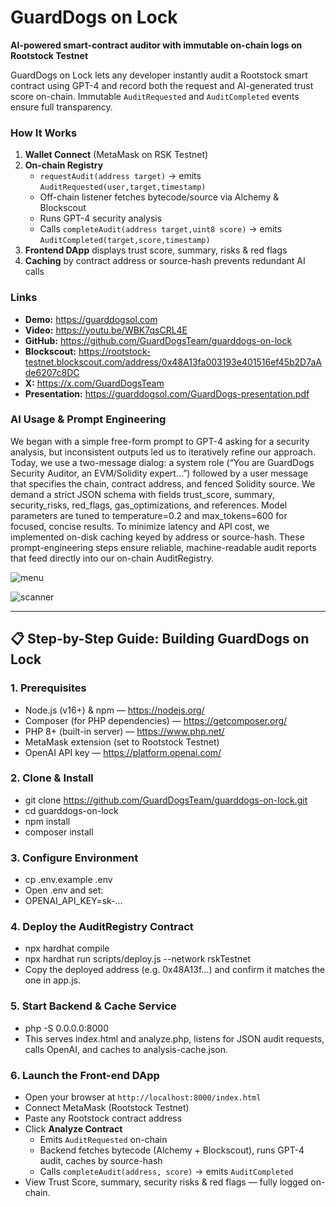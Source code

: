 # GuardDogs on Lock

**AI-powered smart-contract auditor with immutable on-chain logs on Rootstock Testnet**

GuardDogs on Lock lets any developer instantly audit a Rootstock smart contract using GPT-4 and record both the request and AI-generated trust score on-chain. Immutable `AuditRequested` and `AuditCompleted` events ensure full transparency.

### How It Works
1. **Wallet Connect** (MetaMask on RSK Testnet)  
2. **On-chain Registry**  
   - `requestAudit(address target)` → emits `AuditRequested(user,target,timestamp)`  
   - Off-chain listener fetches bytecode/source via Alchemy & Blockscout  
   - Runs GPT-4 security analysis  
   - Calls `completeAudit(address target,uint8 score)` → emits `AuditCompleted(target,score,timestamp)`  
3. **Frontend DApp** displays trust score, summary, risks & red flags  
4. **Caching** by contract address or source-hash prevents redundant AI calls  

### Links
- **Demo:** https://guarddogsol.com  
- **Video:** https://youtu.be/WBK7qsCRL4E  
- **GitHub:** https://github.com/GuardDogsTeam/guarddogs-on-lock  
- **Blockscout:** https://rootstock-testnet.blockscout.com/address/0x48A13fa003193e401516ef45b2D7aAde6207c8DC  
- **X:** https://x.com/GuardDogsTeam  
- **Presentation:** https://guarddogsol.com/GuardDogs-presentation.pdf

### AI Usage & Prompt Engineering
We began with a simple free-form prompt to GPT-4 asking for a security analysis, but inconsistent outputs led us to iteratively refine our approach. Today, we use a two-message dialog: a system role (“You are GuardDogs Security Auditor, an EVM/Solidity expert…”) followed by a user message that specifies the chain, contract address, and fenced Solidity source. We demand a strict JSON schema with fields trust_score, summary, security_risks, red_flags, gas_optimizations, and references. Model parameters are tuned to temperature=0.2 and max_tokens=600 for focused, concise results. To minimize latency and API cost, we implemented on-disk caching keyed by address or source-hash. These prompt-engineering steps ensure reliable, machine-readable audit reports that feed directly into our on-chain AuditRegistry.


![menu](https://github.com/user-attachments/assets/300aca98-fbce-4084-8bf7-ffcc243e2d83)

![scanner](https://github.com/user-attachments/assets/f7e90312-0a0d-47be-b480-83f1028219a7)


---

## 📋 Step-by-Step Guide: Building GuardDogs on Lock

### 1. Prerequisites
- Node.js (v16+) & npm — https://nodejs.org/
- Composer (for PHP dependencies) — https://getcomposer.org/
- PHP 8+ (built-in server) — https://www.php.net/
- MetaMask extension (set to Rootstock Testnet)
- OpenAI API key — https://platform.openai.com/

### 2. Clone & Install
- git clone https://github.com/GuardDogsTeam/guarddogs-on-lock.git
- cd guarddogs-on-lock
- npm install
- composer install

### 3. Configure Environment
- cp .env.example .env
- Open .env and set:
- OPENAI_API_KEY=sk-...

### 4. Deploy the AuditRegistry Contract
- npx hardhat compile
- npx hardhat run scripts/deploy.js --network rskTestnet
- Copy the deployed address (e.g. 0x48A13f…) and confirm it matches the one in app.js.

### 5. Start Backend & Cache Service
- php -S 0.0.0.0:8000
- This serves index.html and analyze.php, listens for JSON audit requests, calls OpenAI, and caches to analysis-cache.json.

### 6. Launch the Front-end DApp
- Open your browser at `http://localhost:8000/index.html`  
- Connect MetaMask (Rootstock Testnet)  
- Paste any Rootstock contract address  
- Click **Analyze Contract**  
  - Emits `AuditRequested` on-chain  
  - Backend fetches bytecode (Alchemy + Blockscout), runs GPT-4 audit, caches by source-hash  
  - Calls `completeAudit(address, score)` → emits `AuditCompleted`  
- View Trust Score, summary, security risks & red flags — fully logged on-chain.
